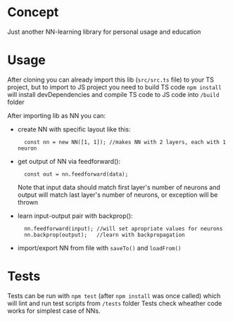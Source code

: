 # Concept

Just another NN-learning library for personal usage and education

# Usage

After cloning you can already import this lib (`src/src.ts` file) to your TS project, but to import to JS project you need to build TS code
`npm install` will install devDependencies and compile TS code to JS code into `/build` folder

After importing lib as NN you can:

- create NN with specific layout like this:

        const nn = new NN([1, 1]); //makes NN with 2 layers, each with 1 neuron

- get output of NN via feedforward():

        const out = nn.feedforward(data);

    Note that input data should match first layer's number of neurons and output will match last layer's number of neurons, or exception will be thrown
- learn input-output pair with backprop():

        nn.feedforward(input); //will set apropriate values for neurons
        nn.backprop(output);   //learn with backpropagation

- import/export NN from file with `saveTo()` and `loadFrom()`

# Tests

Tests can be run with `npm test` (after `npm install` was once called) which will lint and run test scripts from `/tests` folder
Tests check wheather code works for simplest case of NNs.

